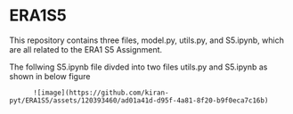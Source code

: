 # ERA1S5
This repository contains three files, model.py, utils.py, and S5.ipynb, which are all related to the ERA1 S5 Assignment. 


The follwing S5.ipynb file divded into two files utils.py and S5.ipynb as shown in below figure 







          ![image](https://github.com/kiran-pyt/ERA1S5/assets/120393460/ad01a41d-d95f-4a81-8f20-b9f0eca7c16b)


